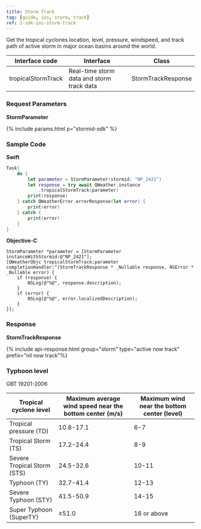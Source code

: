 ```yaml
---
title: Storm Track
tag: [guide, ios, storm, track]
ref: 2-sdk-ios-storm-track
---
```


Get the tropical cyclones location, level, pressure, windspeed, and track path of active storm in major ocean basins around the world.

| Interface code  | Interface | Class |
| ---------------- | -------------- | ---------------------- |
| tropicalStormTrack | Real-time storm data and storm track data   | StormTrackResponse |

### Request Parameters

**StormParameter**

{% include params.html p="stormid-sdk" %}

### Sample Code

**Swift**

```swift
Task{
    do {
        let parameter = StormParameter(stormid: "NP_2421")
        let response = try await QWeather.instance
            .tropicalStormTrack(parameter)
        print(response)
    } catch QWeatherError.errorResponse(let error) {
        print(error)
    } catch {
        print(error)
    }
}
```

**Objective-C**

```objc
StormParameter *parameter = [StormParameter instanceWithStormid:@"NP_2421"];
[QWeatherObjc tropicalStormTrack:parameter completionHandler:^(StormTrackResponse * _Nullable response, NSError * _Nullable error) {
    if (response) {
        NSLog(@"%@", response.description);
    }
    if (error) {
        NSLog(@"%@", error.localizedDescription);
    }
}];
```
     
### Response

**StormTrackResponse**

{% include api-response.html group="storm" type="active now track"  prefix="nil now track"%}

### Typhoon level

GBT 19201-2006

| Tropical cyclone level | Maximum average wind speed near the bottom center (m/s) | Maximum wind near the bottom center (level) |
| ------------------- | ----------------------------- | ------------------------ |
| Tropical pressure (TD) | 10.8-17.1 | 6-7 |
| Tropical Storm (TS) | 17.2-24.4 | 8-9 |
| Severe Tropical Storm (STS) | 24.5-32.6 | 10-11 |
| Typhoon (TY) | 32.7-41.4 | 12-13 |
| Severe Typhoon (STY) | 41.5-50.9 | 14-15 |
| Super Typhoon (SuperTY) | ≥51.0 | 16 or above |